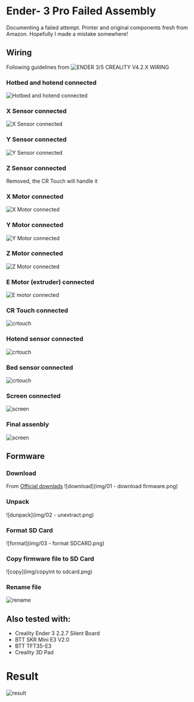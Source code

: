 # Ender- 3 Pro Failed Assembly


Documenting a failed attempt. Printer and original components fresh from Amazon. Hopefully I made a mistake somewhere!


## Wiring
Following guidelines from ![ENDER 3/5 CREALITY V4.2.X WIRING](https://i.imgur.com/Ckp76qd.jpg)

### Hotbed and hotend connected
![Hotbed and hotend connected](img/IMG_20220810_003835_876.jpg)

### X Sensor connected
![X Sensor connected](img/IMG_20220810_004016_739.jpg)

### Y Sensor connected
![Y Sensor connected](img/IMG_20220810_004109_565.jpg)

### Z Sensor connected
Removed, the CR Touch will handle it

### X Motor connected
![X Motor connected](img/IMG_20220810_004205_877.jpg)

### Y Motor connected
![Y Motor connected](img/IMG_20220810_004250_643.jpg)

### Z Motor connected
![Z Motor connected](img/IMG_20220810_004314_958.jpg)

### E Motor (extruder) connected
![E motor connected](img/IMG_20220810_004352_253.jpg)

### CR Touch connected
![crtouch](img/IMG_20220810_004422_329.jpg)

### Hotend sensor connected
![crtouch](img/IMG_20220810_004600_255.jpg)

### Bed sensor connected
![crtouch](img/IMG_20220810_004613_845.jpg)

### Screen connected
![screen](img/IMG_20220810_004644_885.jpg)

### Final assenbly
![screen](img/IMG_20220810_004712_480.jpg)

## Formware
### Download
From [Official downlads](https://www.creality.com/pages/download-ender-3-pro?spm=..page_1934481.products_display_1.1)
![download](img/01 - download firmware.png)

### Unpack
![dunpack](img/02 - unextract.png)

### Format SD Card
![format](img/03 - format SDCARD.png)

### Copy firmware file to SD Card
![copy](img/copyint to sdcard.png)

### Rename file
![rename](img/rename.png)

## Also tested with:
 - Creality Ender 3 2.2.7 Silent Board
 - BTT SKR Mini E3 V2.0
 - BTT TFT35-E3
 - Creality 3D Pad

 # Result
![result](img/IMG_20220810_010929_799.png)

